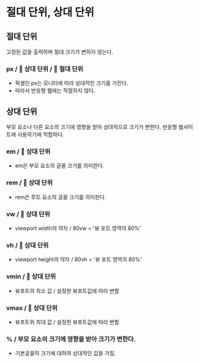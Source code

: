 # 절대 단위, 상대 단위

## 절대 단위
고정된 값을 출력하며 절대 크기가 변하지 않는다. 

### px /  🌱 상대 단위 / 🌸 절대 단위
- 픽셀인 px는 모니터에 따라 상대적인 크기를 가진다. 
- 따라서 반응형 웹에는 적절하지 않다. 

## 상대 단위
부모 요소나 다른 요소의 크기에 영향을 받아 상대적으로 크기가 변한다. 
반응형 웹사이트에 사용하기에 적합하다. 

### em / 🌱 상대 단위
- em은 부모 요소의 글꼴 크기를 의미한다. 

### rem / 🌱 상대 단위
- rem은 루트 요소의 글꼴 크기를 의미한다. 

### vw / 🌱 상대 단위
- viewport width의 약자 / 80vw = '뷰 포트 영역의 80%'

### vh / 🌱 상대 단위
- viewport height의 약자 / 80vh = '뷰 포트 영역의 80%'

### vmin / 🌱 상대 단위
- 뷰포트의 최소 값 / 설정한 뷰포트값에 따라 변함

### vmax / 🌱 상대 단위
- 뷰포트위 최대 값 / 설정한 뷰포트값에 따라 변함


### % / 부모 요소의 크기에 영향을 받아 크기가 변한다. 
-  기본글꼴의 크기에 대하여 상대적인 값을 가짐.
